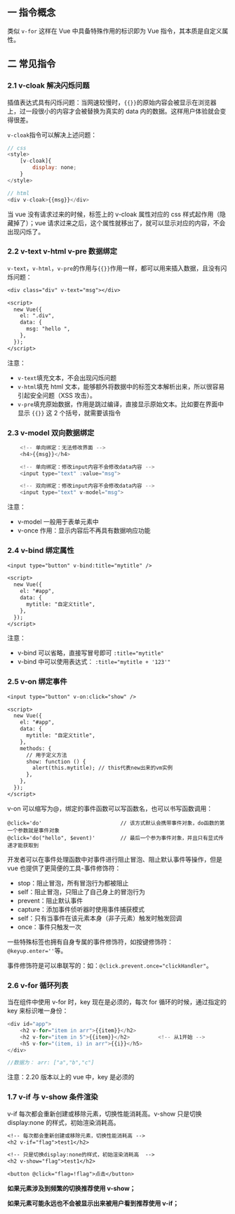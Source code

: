 ## 一 指令概念

类似 `v-for` 这样在 Vue 中具备特殊作用的标识即为 Vue 指令，其本质是自定义属性。

## 二 常见指令

### 2.1 v-cloak 解决闪烁问题

插值表达式具有闪烁问题：当网速较慢时，`{{}}`的原始内容会被显示在浏览器上，过一段很小的内容才会被替换为真实的 data 内的数据。这样用户体验就会变得很差。

`v-cloak`指令可以解决上述问题：

```js
// css
<style>
    [v-cloak]{
        display: none;
    }
</style>

// html
<div v-cloak>{{msg}}</div>
```

当 vue 没有请求过来的时候，标签上的 v-cloak 属性对应的 css 样式起作用（隐藏掉了）；vue 请求过来之后，这个属性就移出了，就可以显示对应的内容，不会出现闪烁了。

### 2.2 v-text v-html v-pre 数据绑定

`v-text`，`v-html`，`v-pre`的作用与`{{}}`作用一样，都可以用来插入数据，且没有闪烁问题：

```txt
<div class="div" v-text="msg"></div>

<script>
  new Vue({
    el: ".div",
    data: {
      msg: "hello ",
    },
  });
</script>
```

注意：

- `v-text`填充文本，不会出现闪烁问题
- `v-html`填充 html 文本，能够额外将数据中的标签文本解析出来，所以很容易引起安全问题（XSS 攻击）。
- `v-pre`填充原始数据，作用是跳过编译，直接显示原始文本。比如要在界面中显示 `{{}}` 这 2 个括号，就需要该指令

### 2.3 v-model 双向数据绑定

```js
    <!-- 单向绑定：无法修改界面 -->
    <h4>{{msg}}</h4>

    <!-- 单向绑定：修改input内容不会修改data内容 -->
    <input type="text" :value="msg">

    <!-- 双向绑定：修改input内容不会修改data内容 -->
    <input type="text" v-model="msg">
```

注意：

- v-model 一般用于表单元素中
- v-once 作用：显示内容后不再具有数据响应功能

### 2.4 v-bind 绑定属性

```txt
<input type="button" v-bind:title="mytitle" />

<script>
  new Vue({
    el: "#app",
    data: {
      mytitle: "自定义title",
    },
  });
</script>
```

注意：

- v-bind 可以省略，直接写冒号即可 `:title="mytitle"`
- v-bind 中可以使用表达式： `:title="mytitle + '123'"`

### 2.5 v-on 绑定事件

```txt
<input type="button" v-on:click="show" />

<script>
  new Vue({
    el: "#app",
    data: {
      mytitle: "自定义title",
    },
    methods: {
      // 用于定义方法
      show: function () {
        alert(this.mytitle); // this代表new出来的vm实例
      },
    },
  });
</script>
```

v-on 可以缩写为@，绑定的事件函数可以写函数名，也可以书写函数调用：

```
@click='do'                         // 该方式默认会携带事件对象，do函数的第一个参数就是事件对象
@click='do("hello", $event)'        // 最后一个参为事件对象，并且只有显式传递才能获取到
```

开发者可以在事件处理函数中对事件进行阻止冒泡、阻止默认事件等操作，但是 vue 也提供了更简便的工具-事件修饰符：

- stop：阻止冒泡，所有冒泡行为都被阻止
- self：阻止冒泡，只阻止了自己身上的冒泡行为
- prevent：阻止默认事件
- capture：添加事件侦听器时使用事件捕获模式
- self：只有当事件在该元素本身（非子元素）触发时触发回调
- once：事件只触发一次

一些特殊标签也拥有自身专属的事件修饰符，如按键修饰符：`@keyup.enter=''`等。

事件修饰符是可以串联写的：如：`@click.prevent.once="clickHandler"`。

### 2.6 v-for 循环列表

当在组件中使用 v-for 时，key 现在是必须的，每次 for 循环的时候，通过指定的 key 来标识唯一身份：

```js
<div id="app">
    <h2 v-for="item in arr">{{item}}</h2>
    <h2 v-for="item in 5">{{item}}</h2>         <!-- 从1开始 -->
    <h5 v-for="(item, i) in arr">{{i}}</h5>
</div>

//数据为： arr: ["a","b","c"]
```

注意：2.20 版本以上的 vue 中，key 是必须的

### 1.7 v-if 与 v-show 条件渲染

v-if 每次都会重新创建或移除元素，切换性能消耗高。v-show 只是切换 display:none 的样式，初始渲染消耗高。

```txt
<!-- 每次都会重新创建或移除元素，切换性能消耗高 -->
<h2 v-if="flag">test1</h2>

<!-- 只是切换display:none的样式，初始渲染消耗高  -->
<h2 v-show="flag">test1</h2>

<button @click="flag=!flag">点击</button>
```

**如果元素涉及到频繁的切换推荐使用 v-show；**

**如果元素可能永远也不会被显示出来被用户看到推荐使用 v-if；**
